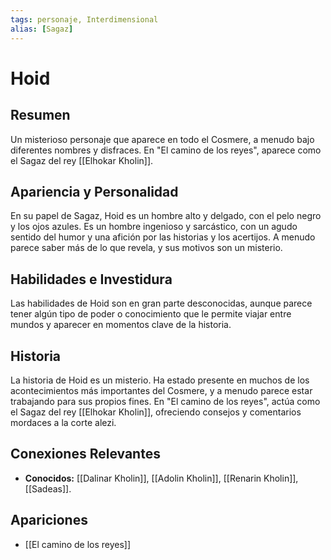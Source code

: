 ```yaml
---
tags: personaje, Interdimensional
alias: [Sagaz]
---
```


# Hoid

## Resumen
Un misterioso personaje que aparece en todo el Cosmere, a menudo bajo diferentes nombres y disfraces. En "El camino de los reyes", aparece como el Sagaz del rey [[Elhokar Kholin]].

## Apariencia y Personalidad
En su papel de Sagaz, Hoid es un hombre alto y delgado, con el pelo negro y los ojos azules. Es un hombre ingenioso y sarcástico, con un agudo sentido del humor y una afición por las historias y los acertijos. A menudo parece saber más de lo que revela, y sus motivos son un misterio.

## Habilidades e Investidura
Las habilidades de Hoid son en gran parte desconocidas, aunque parece tener algún tipo de poder o conocimiento que le permite viajar entre mundos y aparecer en momentos clave de la historia.

## Historia
La historia de Hoid es un misterio. Ha estado presente en muchos de los acontecimientos más importantes del Cosmere, y a menudo parece estar trabajando para sus propios fines. En "El camino de los reyes", actúa como el Sagaz del rey [[Elhokar Kholin]], ofreciendo consejos y comentarios mordaces a la corte alezi.

## Conexiones Relevantes
* **Conocidos:** [[Dalinar Kholin]], [[Adolin Kholin]], [[Renarin Kholin]], [[Sadeas]].

## Apariciones
* [[El camino de los reyes]]
